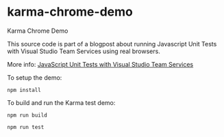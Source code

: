 # karma-chrome-demo
Karma Chrome Demo

This source code is part of a blogpost about running Javascript Unit Tests with Visual Studio Team Services using real browsers.

More info: [JavaScript Unit Tests with Visual Studio Team Services](https://yuriburger.net/2018/01/02/javascript-unit-tests-with-visual-studio-team-services/)

To setup the demo:

`npm install`

To build and run the Karma test demo: 

`npm run build`

`npm run test`
